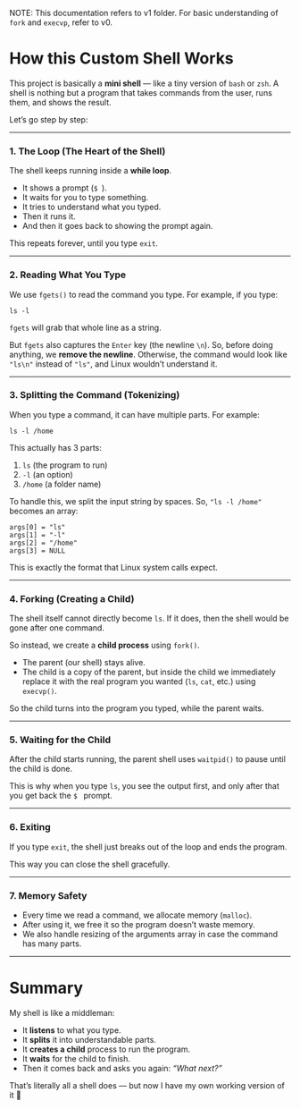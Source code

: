 NOTE: This documentation refers to v1 folder. For basic understanding of `fork` and `execvp`, refer to v0. 

# How this Custom Shell Works

This project is basically a **mini shell** — like a tiny version of `bash` or `zsh`.
A shell is nothing but a program that takes commands from the user, runs them, and shows the result.

Let’s go step by step:

---

### 1. The Loop (The Heart of the Shell)

The shell keeps running inside a **while loop**.

* It shows a prompt (`$ `).
* It waits for you to type something.
* It tries to understand what you typed.
* Then it runs it.
* And then it goes back to showing the prompt again.

This repeats forever, until you type `exit`.

---

### 2. Reading What You Type

We use `fgets()` to read the command you type. For example, if you type:

```
ls -l
```

`fgets` will grab that whole line as a string.

But `fgets` also captures the `Enter` key (the newline `\n`).
So, before doing anything, we **remove the newline**. Otherwise, the command would look like `"ls\n"` instead of `"ls"`, and Linux wouldn’t understand it.

---

### 3. Splitting the Command (Tokenizing)

When you type a command, it can have multiple parts. For example:

```
ls -l /home
```

This actually has 3 parts:

1. `ls` (the program to run)
2. `-l` (an option)
3. `/home` (a folder name)

To handle this, we split the input string by spaces.
So, `"ls -l /home"` becomes an array:

```
args[0] = "ls"
args[1] = "-l"
args[2] = "/home"
args[3] = NULL
```

This is exactly the format that Linux system calls expect.

---

### 4. Forking (Creating a Child)

The shell itself cannot directly become `ls`. If it does, then the shell would be gone after one command.

So instead, we create a **child process** using `fork()`.

* The parent (our shell) stays alive.
* The child is a copy of the parent, but inside the child we immediately replace it with the real program you wanted (`ls`, `cat`, etc.) using `execvp()`.

So the child turns into the program you typed, while the parent waits.

---

### 5. Waiting for the Child

After the child starts running, the parent shell uses `waitpid()` to pause until the child is done.

This is why when you type `ls`, you see the output first, and only after that you get back the `$ ` prompt.

---

### 6. Exiting

If you type `exit`, the shell just breaks out of the loop and ends the program.

This way you can close the shell gracefully.

---

### 7. Memory Safety

* Every time we read a command, we allocate memory (`malloc`).
* After using it, we free it so the program doesn’t waste memory.
* We also handle resizing of the arguments array in case the command has many parts.

---

# Summary

My shell is like a middleman:

* It **listens** to what you type.
* It **splits** it into understandable parts.
* It **creates a child** process to run the program.
* It **waits** for the child to finish.
* Then it comes back and asks you again: *“What next?”*

That’s literally all a shell does — but now I have my own working version of it 🎉
